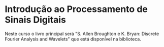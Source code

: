 # Introdução ao Processamento de Sinais Digitais

Neste curso o livro principal será "S. Allen Broughton e K. Bryan: Discrete Fourier Analysis and Wavelets" que está disponível na biblioteca.
